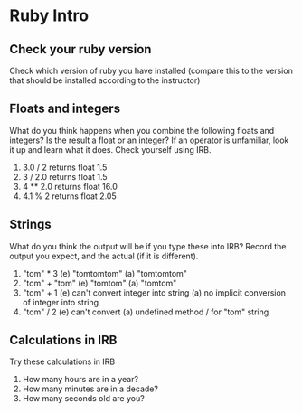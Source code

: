 # Ruby Intro

## Check your ruby version
Check which version of ruby you have installed (compare this to the version that should be installed according to the instructor)

## Floats and integers 
What do you think happens when you combine the following floats and integers? Is the result a float or an integer? If an operator is unfamiliar, look it up and learn what it does. Check yourself using IRB.
1. 3.0 / 2 returns float 1.5
2. 3 / 2.0 returns float 1.5
3. 4 ** 2.0 returns float 16.0
4. 4.1 % 2 returns float 2.05

## Strings
What do you think the output will be if you type these into IRB? Record the output you expect, and the actual (if it is different).
1. "tom" * 3  (e) "tomtomtom"  (a) "tomtomtom"
2. "tom" + "tom" (e) "tomtom" (a) "tomtom"
3. "tom" + 1  (e) can't convert integer into string (a) no implicit conversion of integer into string  
4. "tom" / 2 (e) can't convert  (a) undefined method / for "tom" string

## Calculations in IRB
Try these calculations in IRB
1. How many hours are in a year?
2. How many minutes are in a decade?
3. How many seconds old are you?


